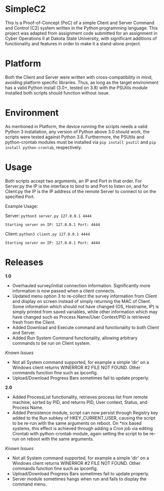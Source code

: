 # SimpleC2
This is a Proof-of-Concept (PoC) of a simple Client and Server Command and Control (C2) system written in the Python programming language. 
This project was adapted from assignment code submitted for an assignment in Cyber Operations II at Dakota State University, with significant 
additions of functionality and features in order to make it a stand-alone project.

# Platform
Both the Client and Server were written with cross-compatibility in mind, avoiding platform specific libraries. Thus, as long as the target
environment has a valid Python install (3.0+, tested on 3.8) with the PSUtils module installed both scripts should function without issue.

# Environment
As mentioned in Platform, the device running the scripts needs a valid Python 3 installation, any version of Python above 3.0 should work,
the scripts were tested against Python 3.8. Furthermore, the PSUtils and python-crontab modules must be installed via `pip install psutil` and
`pip install python-crontab`, respectively.

# Usage
Both scripts accept two arguments, an IP and Port in that order. For Server.py the IP is the interface to bind to and Port to listen on, and for Client.py
the IP is the IP address of the remote Server to connect to on the specified Port.

Example Usage:

Server: `python3 server.py 127.0.0.1 4444`

 `Starting server on IP: 127.0.0.1 Port: 4444`
 
Client: `python3 client.py 127.0.0.1 4444`

`Starting server on IP: 127.0.0.1 Port: 4444`

# Releases
**1.0**
* Overhauled survey/initial connection information. Significantly more information is now passed when a client connects.
* Updated menu option 3 to re-collect the survey information from Client and display on screen instead of simply returning the MAC of Client.
Some information which should not have changed (OS, Hostname, IP) is simply printed from saved variables, while other information which
may have changed such as Process Name/User Context/PID is retrieved fresh from the Client.
* Added Download and Execute command and functionality to both Client and Server.
* Added Run System Command functionality, allowing arbitrary commands to be run on Client system.

_Known Issues_

* Not all System command supported, for example a simple 'dir' on a Windows client returns WINERROR #2 FILE NOT FOUND. Other commands function fine such as ipconfig.
* Upload/Download Progress Bars sometimes fail to update properly.

**2.0**
* Added ProcessList functionality, retrieves process list from remote machine, sorted by PID, and returns PID, User context, 
Status, and Process Name.
* Added Persistence module, script can now persist through Registry key added to the Run subkey of HKEY_CURRENT_USER,
causing the script to be re-run with the same arguments on reboot. On *nix based systems, this effect is achieved through adding a
Cron job via editing Crontab with python-crontab module, again setting the script to be re-run on reboot
with the same arguments.


_Known Issues_

* Not all System command supported, for example a simple 'dir' on a Windows client returns WINERROR #2 FILE NOT FOUND. Other commands function fine such as ipconfig.
* Upload/Download Progress Bars sometimes fail to update properly.
* Server module sometimes hangs when run and fails to display the command menu.
